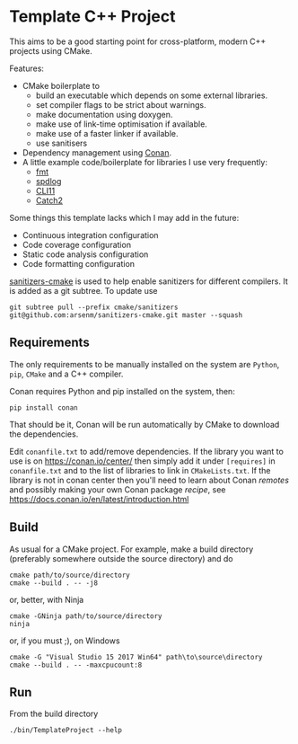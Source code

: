 # Template C++ Project

This aims to be a good starting point for cross-platform, modern C++ projects using CMake.

Features:
- CMake boilerplate to
  - build an executable which depends on some external libraries.
  - set compiler flags to be strict about warnings.
  - make documentation using doxygen.
  - make use of link-time optimisation if available.
  - make use of a faster linker if available.
  - use sanitisers
- Dependency management using [Conan](https://conan.io/).
- A little example code/boilerplate for libraries I use very frequently:
  - [fmt](https://github.com/fmtlib/fmt)
  - [spdlog](https://github.com/gabime/spdlog)
  - [CLI11](https://github.com/CLIUtils/CLI11)
  - [Catch2](https://github.com/catchorg/Catch2)

Some things this template lacks which I may add in the future:
- Continuous integration configuration
- Code coverage configuration
- Static code analysis configuration
- Code formatting configuration

[sanitizers-cmake](https://github.com/arsenm/sanitizers-cmake) is used to help enable sanitizers for different compilers.
It is added as a git subtree. To update use
```
git subtree pull --prefix cmake/sanitizers git@github.com:arsenm/sanitizers-cmake.git master --squash
```

## Requirements

The only requirements to be manually installed on the system are `Python`, `pip`, `CMake` and a C++ compiler.

Conan requires Python and pip installed on the system, then:
```
pip install conan
```

That should be it, Conan will be run automatically by CMake to download the dependencies.

Edit `conanfile.txt` to add/remove dependencies.
If the library you want to use is on https://conan.io/center/ then simply add it under `[requires]` in
`conanfile.txt` and to the list of libraries to link in `CMakeLists.txt`. If the library is not in conan center
then you'll need to learn about Conan _remotes_ and possibly making your own Conan package _recipe_, see
https://docs.conan.io/en/latest/introduction.html

## Build

As usual for a CMake project.
For example, make a build directory (preferably somewhere outside the source directory) and do
```
cmake path/to/source/directory
cmake --build . -- -j8
```
or, better, with Ninja
```
cmake -GNinja path/to/source/directory
ninja
```

or, if you must ;), on Windows
```
cmake -G "Visual Studio 15 2017 Win64" path\to\source\directory
cmake --build . -- -maxcpucount:8
```

## Run

From the build directory
```
./bin/TemplateProject --help
```

